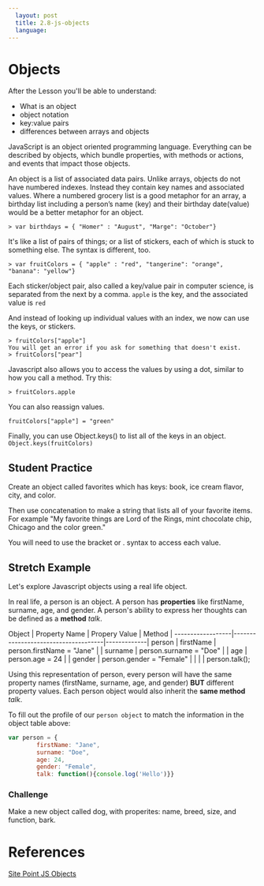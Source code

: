 ```yaml
---
  layout: post
  title: 2.8-js-objects
  language: 
---
```


# Objects
After the Lesson you'll be able to understand:
+ What is an object
+ object notation
+ key:value pairs
+ differences between arrays and objects


JavaScript is an object oriented programming language. Everything can be described by objects, which bundle properties, with methods or actions, and events that impact those objects.


An object is a list of associated data pairs. Unlike arrays, objects do not have numbered indexes. Instead they contain key names and associated values. Where a numbered grocery list is a good metaphor for an array, a birthday list including a person’s name (key) and their birthday date(value) would be a better metaphor for an object.

```
> var birthdays = { "Homer" : "August", "Marge": "October"}
```


It's like a list of pairs of things; or a list of stickers, each of which is stuck to something else. The syntax is different, too.

```
> var fruitColors = { "apple" : "red", "tangerine": "orange", "banana": "yellow"}
```

Each sticker/object pair, also called a key/value pair in computer science, is separated from the next by a comma.
`apple` is the key, and the associated value is `red`

And instead of looking up individual values with an index, we now can use the keys, or stickers.
```
> fruitColors["apple"]
You will get an error if you ask for something that doesn't exist.
> fruitColors["pear"]
```
Javascript also allows you to access the values by using a dot, similar to how you call a method. Try this:
```
> fruitColors.apple
```

You can also reassign values. 

`fruitColors["apple"] = "green"`

Finally, you can use Object.keys() to list all of the keys in an object.
`Object.keys(fruitColors)`

##  Student Practice
Create an object called favorites which has keys: book, ice cream flavor, city, and color.

Then use concatenation to make a string that lists all of your favorite items. For example "My favorite things are Lord of the Rings, mint chocolate chip, Chicago and the color green."

You will need to use the bracket or . syntax to access each value. 




##  Stretch Example
Let's explore Javascript objects using a real life object.

In real life, a person is an object. A person has **properties** like firstName, surname, age, and gender. A person's ability to express her thoughts can be defined as a **method** _talk_.

Object  | Property Name        | Propery Value                    | Method |
------------------|-------------------------------------|-------------|
person | firstName                | person.firstName = "Jane" |
            | surname                 | person.surname = "Doe"    |
            | age                         | person.age = 24                 |
            | gender                    | person.gender = "Female" |
            |                                |                                            | person.talk();


Using this representation of person, every person will have the same property names (firstName, surname, age, and gender) **BUT** different property values. Each person object would also inherit the **same method** _talk_.

To fill out the profile of our `person object` to match the information in the object table above:
      
```javascript
var person = {
        firstName: "Jane",
        surname: "Doe",
        age: 24,
        gender: "Female",
        talk: function(){console.log('Hello')}}
```

###  Challenge
Make a new object called dog, with properites: name, breed, size, and function, bark.
#  References
[Site Point JS Objects](http://www.sitepoint.com/back-to-basics-javascript-object-syntax/)
